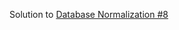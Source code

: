 Solution to [Database Normalization #8](https://www.hackerrank.com/challenges/database-normalization-8/problem)